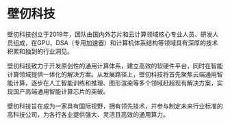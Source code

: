 # 壁仞科技

壁仞科技创立于2019年，团队由国内外芯片和云计算领域核心专业人员、研发人员组成，在GPU、DSA（专用加速器）和计算机体系结构等领域具有深厚的技术积累和独到的行业洞见。

壁仞科技致力于开发原创性的通用计算体系，建立高效的软硬件平台，同时在智能计算领域提供一体化的解决方案。从发展路径上，壁仞科技将首先聚焦云端通用智能计算，逐步在人工智能训练和推理、图形渲染等多个领域赶超现有解决方案，实现国产高端通用智能计算芯片的突破。

壁仞科技旨在成为一家具有国际视野，拥有领先技术，并参与制定未来行业标准的高科技公司，为各行各业提供强大、灵活且高效的通用算力。
